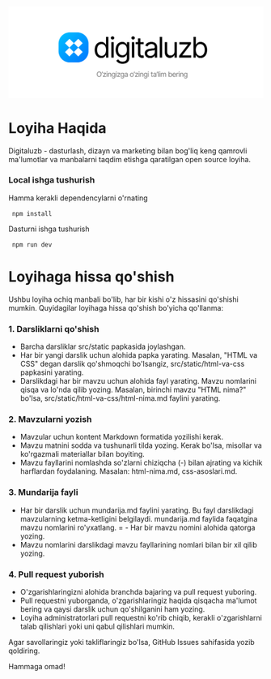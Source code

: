 ![DigitalUzb Logo](/static/github.png)
# Loyiha Haqida
Digitaluzb - dasturlash, dizayn va marketing bilan 
bog'liq keng qamrovli ma'lumotlar va manbalarni 
taqdim etishga qaratilgan open source loyiha.
### Local ishga tushurish
Hamma kerakli dependencylarni o'rnating
```
 npm install
```
Dasturni ishga tushurish
```
 npm run dev
```
# Loyihaga hissa qo'shish

Ushbu loyiha ochiq manbali bo'lib, har bir kishi o'z hissasini qo'shishi mumkin. Quyidagilar loyihaga hissa qo'shish bo'yicha qo'llanma:

### 1. Darsliklarni qo'shish

- Barcha darsliklar src/static papkasida joylashgan.
- Har bir yangi darslik uchun alohida papka yarating. Masalan, "HTML va CSS" degan darslik qo'shmoqchi bo'lsangiz, src/static/html-va-css papkasini yarating.
- Darslikdagi har bir mavzu uchun alohida fayl yarating. Mavzu nomlarini qisqa va lo'nda qilib yozing. Masalan, birinchi mavzu "HTML nima?" bo'lsa, src/static/html-va-css/html-nima.md faylini yarating.
### 2. Mavzularni yozish

- Mavzular uchun kontent Markdown formatida yozilishi kerak.
- Mavzu matnini sodda va tushunarli tilda yozing. Kerak bo'lsa, misollar va ko'rgazmali materiallar bilan boyiting.
- Mavzu fayllarini nomlashda so'zlarni chiziqcha (-) bilan ajrating va kichik harflardan foydalaning. Masalan: html-nima.md, css-asoslari.md.
### 3. Mundarija fayli

- Har bir darslik uchun mundarija.md faylini yarating. Bu fayl darslikdagi mavzularning ketma-ketligini belgilaydi.
mundarija.md faylida faqatgina mavzu nomlarini ro'yxatlang. = - Har bir mavzu nomini alohida qatorga yozing.
- Mavzu nomlarini darslikdagi mavzu fayllarining nomlari bilan bir xil qilib yozing.
### 4. Pull request yuborish

- O'zgarishlaringizni alohida branchda bajaring va pull request yuboring.
- Pull requestni yuborganda, o'zgarishlaringiz haqida qisqacha ma'lumot bering va qaysi darslik uchun qo'shilganini ham yozing.
- Loyiha administratorlari pull requestni ko'rib chiqib, kerakli o'zgarishlarni talab qilishlari yoki uni qabul qilishlari mumkin.

Agar savollaringiz yoki takliflaringiz bo'lsa, GitHub Issues sahifasida yozib qoldiring.

Hammaga omad!
